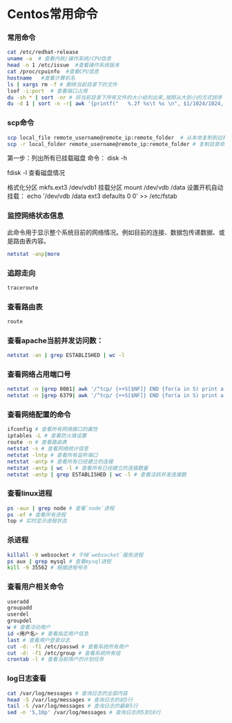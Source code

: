 # Centos常用命令

### 常用命令
```sh
cat /etc/redhat-release
uname -a  # 查看内核/操作系统/CPU信息
head -n 1 /etc/issue  #查看操作系统版本
cat /proc/cpuinfo  #查看CPU信息
hostname   #查看计算机名
ls | xargs rm -f # 删除当前目录下的文件
lsof -i:port  # 查看端口占用
du -sh * | sort -nr # 将当前目录下所有文件的大小给列出来,按照从大到小的方式排序
du -d 1 | sort -n -r| awk '{printf("   %.2f %s\t %s \n", $1/1024/1024, "G", $2)}'
```
### scp命令
```sh
scp local_file remote_username@remote_ip:remote_folder  # 从本地复制到远程
scp -r local_folder remote_username@remote_ip:remote_folder # 复制目录命令格式
```



第一步：列出所有已挂载磁盘 命令： disk -h

fdisk -l 查看磁盘情况



格式化分区
mkfs.ext3 /dev/vdb1
挂载分区
mount /dev/vdb /data
设置开机自动挂载：
echo '/dev/vdb /data ext3 defaults 0 0' >> /etc/fstab


### 监控网络状态信息
此命令用于显示整个系统目前的网络情况。例如目前的连接、数据包传递数据、或是路由表内容。
```sh
netstat -anp|more
```
### 追踪走向
```sh
traceroute
```
### 查看路由表
```sh
route
```
### 查看apache当前并发访问数：
```sh
netstat -an | grep ESTABLISHED | wc -l
```
### 查看网络占用端口号
```sh
netstat -n |grep 8081| awk '/^tcp/ {++S[$NF]} END {for(a in S) print a, S[a]}' 
netstat -n |grep 6379| awk '/^tcp/ {++S[$NF]} END {for(a in S) print a, S[a]}'  
```

### 查看网络配置的命令
```sh
ifconfig # 查看所有网络接口的属性
iptables -L # 查看防火墙设置
route -n # 查看路由表
netstat -s # 查看网络统计信息
netstat -lntp # 查看所有监听端口
netstat -antp # 查看所有已经建立的连接
netstat -antp | wc -l # 查看所有已经建立的连接数量
netstat -antp | grep ESTABLISHED | wc -l # 查看活跃并发连接数
```
### 查看linux进程
```sh
ps -aux | grep node # 查看`node`进程
ps -ef # 查看所有进程
top # 实时显示进程状态
```
### 杀进程
```sh
killall -9 websocket # 干掉`websocket`服务进程
ps aux | grep mysql # 查看mysql进程
kill -9 35562 # 根据进程号杀
```
### 查看用户相关命令
```sh
useradd
groupadd
userdel
groupdel
w # 查看活动用户
id <用户名> # 查看指定用户信息
last # 查看用户登录日志
cut -d: -f1 /etc/passwd # 查看系统所有用户
cut -d: -f1 /etc/group # 查看系统所有组
crontab -l # 查看当前用户的计划任务
```
### log日志查看
```sh
cat /var/log/messages # 查询日志的全部内容
head -5 /var/log/messages # 查询日志的前5行
tail -5 /var/log/messages # 查询日志的最新5行
sed -n '5,10p' /var/log/messages # 查询日志的5到10行
```

